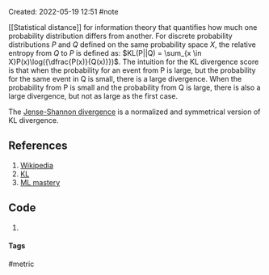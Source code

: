 Created: 2022-05-19 12:51
#note

[[Statistical distance]] for information theory that quantifies how much one probability distribution differs from another.
For discrete probability distributions *P* and *Q* defined on the same probability space *X*, the relative entropy from *Q* to *P* is defined as: $KL(P||Q) = \sum_{x \in X}P(x)\log({\dfrac{P(x)}{Q(x)}})$. The intuition for the KL divergence score is that when the probability for an event from P is large, but the probability for the same event in Q is small, there is a large divergence. When the probability from P is small and the probability from Q is large, there is also a large divergence, but not as large as the first case.

The [Jense-Shannon divergence](https://en.wikipedia.org/wiki/Jensen%E2%80%93Shannon_divergence) is a normalized and symmetrical version of KL divergence. 

## References
1. [Wikipedia](https://en.wikipedia.org/wiki/Kullback%E2%80%93Leibler_divergence)
2. [KL](http://hanj.cs.illinois.edu/cs412/bk3/KL-divergence.pdf)
3. [ML mastery](https://machinelearningmastery.com/divergence-between-probability-distributions/)

## Code
1. 

#### Tags
#metric